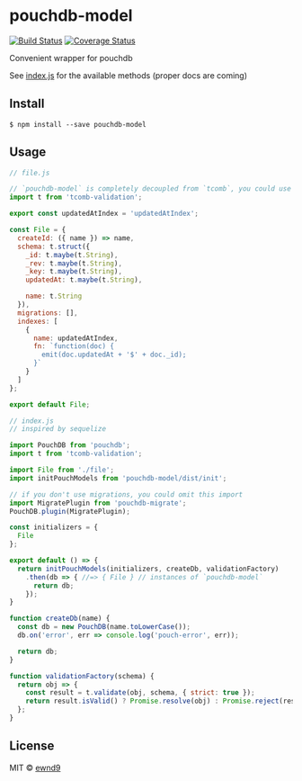 # pouchdb-model

[![Build Status](https://travis-ci.org/ewnd9/pouchdb-model.svg?branch=master)](https://travis-ci.org/ewnd9/pouchdb-model)
[![Coverage Status](https://coveralls.io/repos/github/ewnd9/pouchdb-model/badge.svg?branch=master)](https://coveralls.io/github/ewnd9/pouchdb-model?branch=master)

Convenient wrapper for pouchdb

See [index.js](src/index.js) for the available methods (proper docs are coming)

## Install

```
$ npm install --save pouchdb-model
```

## Usage

```js
// file.js

// `pouchdb-model` is completely decoupled from `tcomb`, you could use any validation library
import t from 'tcomb-validation';

export const updatedAtIndex = 'updatedAtIndex';

const File = {
  createId: ({ name }) => name,
  schema: t.struct({
    _id: t.maybe(t.String),
    _rev: t.maybe(t.String),
    _key: t.maybe(t.String),
    updatedAt: t.maybe(t.String),

    name: t.String
  }),
  migrations: [],
  indexes: [
    {
      name: updatedAtIndex,
      fn: `function(doc) {
        emit(doc.updatedAt + '$' + doc._id);
      }`
    }
  ]
};

export default File;
```

```js
// index.js
// inspired by sequelize

import PouchDB from 'pouchdb';
import t from 'tcomb-validation';

import File from './file';
import initPouchModels from 'pouchdb-model/dist/init';

// if you don't use migrations, you could omit this import
import MigratePlugin from 'pouchdb-migrate';
PouchDB.plugin(MigratePlugin);

const initializers = {
  File
};

export default () => {
  return initPouchModels(initializers, createDb, validationFactory)
    .then(db => { //=> { File } // instances of `pouchdb-model`
      return db;
    });
}

function createDb(name) {
  const db = new PouchDB(name.toLowerCase());
  db.on('error', err => console.log('pouch-error', err));

  return db;
}

function validationFactory(schema) {
  return obj => {
    const result = t.validate(obj, schema, { strict: true });
    return result.isValid() ? Promise.resolve(obj) : Promise.reject(result.errors);
  };
}
```

## License

MIT © [ewnd9](http://ewnd9.com)
